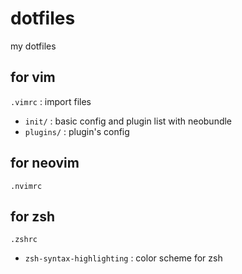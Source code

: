 # dotfiles

my dotfiles

## for vim
```.vimrc``` : import files

* ```init/``` : basic config and plugin list with neobundle
* ```plugins/``` : plugin's config

## for neovim
``` .nvimrc ```

## for zsh
``` .zshrc ```

* ```zsh-syntax-highlighting``` : color scheme for zsh

